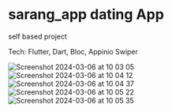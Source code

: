 # sarang_app dating App
self based project 

Tech: Flutter, Dart, Bloc, Appinio Swiper 

![Screenshot 2024-03-06 at 10 03 05](https://github.com/chaedirdwiantara/SarangApp/assets/64129000/eb39a4f2-d7ea-4270-bd1d-74d39384b573)
![Screenshot 2024-03-06 at 10 04 12](https://github.com/chaedirdwiantara/SarangApp/assets/64129000/7549baf7-0d46-42f2-8616-84efb576f189)
![Screenshot 2024-03-06 at 10 04 37](https://github.com/chaedirdwiantara/SarangApp/assets/64129000/d31a181a-8147-43f2-b1eb-0786632caac3)
![Screenshot 2024-03-06 at 10 05 22](https://github.com/chaedirdwiantara/SarangApp/assets/64129000/6b1084e2-36be-427a-a35a-6c47643c070a)
![Screenshot 2024-03-06 at 10 05 35](https://github.com/chaedirdwiantara/SarangApp/assets/64129000/40c6322a-b735-4f4a-ace9-61399ca0e07c)

